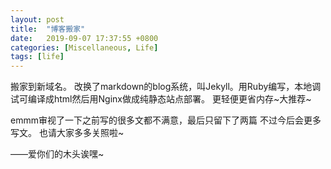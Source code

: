 ```yaml
---
layout: post
title:  "博客搬家"
date:   2019-09-07 17:37:55 +0800
categories: [Miscellaneous, Life]
tags: [life]
---
```

搬家到新域名。
改换了markdown的blog系统，叫Jekyll。用Ruby编写，本地调试可编译成html然后用Nginx做成纯静态站点部署。
更轻便更省内存~大推荐~

emmm审视了一下之前写的很多文都不满意，最后只留下了两篇
不过今后会更多写文。
也请大家多多关照啦~

——爱你们的木头诶嘿~